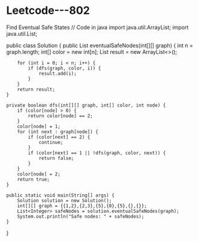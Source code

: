 # Leetcode---802
Find Eventual Safe States
// Code in java
import java.util.ArrayList;
import java.util.List;

public class Solution {
    public List<Integer> eventualSafeNodes(int[][] graph) {
        int n = graph.length;
        int[] color = new int[n];
        List<Integer> result = new ArrayList<>();

        for (int i = 0; i < n; i++) {
            if (dfs(graph, color, i)) {
                result.add(i);
            }
        }
        return result;
    }

    private boolean dfs(int[][] graph, int[] color, int node) {
        if (color[node] > 0) {
            return color[node] == 2;
        }
        color[node] = 1;
        for (int next : graph[node]) {
            if (color[next] == 2) {
                continue;
            }
            if (color[next] == 1 || !dfs(graph, color, next)) {
                return false;
            }
        }
        color[node] = 2;
        return true;
    }

    public static void main(String[] args) {
        Solution solution = new Solution();
        int[][] graph = {{1,2},{2,3},{5},{0},{5},{},{}};
        List<Integer> safeNodes = solution.eventualSafeNodes(graph);
        System.out.println("Safe nodes: " + safeNodes);
    }
}
